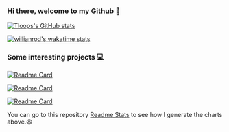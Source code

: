 ### Hi there, welcome to my Github 👋

[![Tloops's GitHub stats](https://github-readme-stats.vercel.app/api?username=Tloops&count_private=true&theme=vue&show_icons=true)](https://github.com/Tloops)

[![willianrod's wakatime stats](https://github-readme-stats.vercel.app/api/wakatime?username=Tloops&theme=vue)](https://github.com/Tloops)

### Some interesting projects :computer:

[![Readme Card](https://github-readme-stats.vercel.app/api/pin/?username=Select-60321&repo=select-60321&theme=vue)](https://github.com/Select-60321/select-60321)

[![Readme Card](https://github-readme-stats.vercel.app/api/pin/?username=Phantom-OJ&repo=frontend&theme=vue)](https://github.com/Phantom-OJ/frontend)

[![Readme Card](https://github-readme-stats.vercel.app/api/pin/?username=Have-you-ACKed-today&repo=reliable-data-transfer&theme=vue)](https://github.com/Have-you-ACKed-today/reliable-data-transfer)

You can go to this repository [Readme Stats](https://github.com/anuraghazra/github-readme-stats) to see how I generate the charts above.:satisfied:

<!--

Here are some ideas to get you started:

- 🔭 I’m currently working on ...
- 🌱 I’m currently learning ...
- 👯 I’m looking to collaborate on ...
- 🤔 I’m looking for help with ...
- 💬 Ask me about ...
- 📫 How to reach me: ...
- 😄 Pronouns: ...
- ⚡ Fun fact: ...
-->

